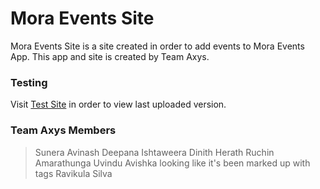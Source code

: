 # Mora Events Site

Mora Events Site is a site created in order to add events to Mora Events App.
This app and site is created by Team Axys.

### Testing

Visit [Test Site](https://kdsuneraavinash.000webhostapp.com) in order to view last uploaded version.

### Team Axys Members
> Sunera Avinash
> Deepana Ishtaweera
> Dinith Herath
> Ruchin Amarathunga
> Uvindu Avishka
> looking like it's been marked up with tags
> Ravikula Silva
